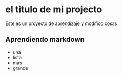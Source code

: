 
# el titulo de mi projecto

Este es un proyecto de aprendizaje
y modifico cosas 

## Aprendiendo markdown

- una
- lista
- mas
- grande
